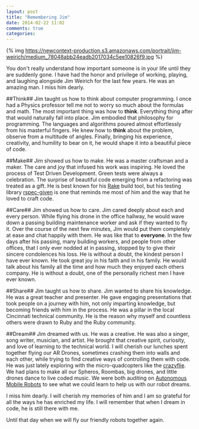 ```yaml
---
layout: post
title: "Remembering Jim"
date: 2014-02-22 11:02
comments: true
categories: 
---
```


{% img https://newcontext-production.s3.amazonaws.com/portrait/jim-weirich/medium_78048abb24eadb2017034c5ee10826f9.jpg %}

You don't really understand how important someone is in your life
until they are suddenly gone. I have had the honor and privilege of
working, playing, and laughing alongside Jim Weirich for the last few
years.  He was an amazing man.  I miss him dearly.

##Think##
Jim taught us how to think about computer programming. I once had a
Physics professor tell me not to worry so
much about the formulas and math. The most important thing was how to
**think**.
Everything thing after that would
naturally fall into place.  Jim embodied that philosophy for
programming.  The languages and algorithms poured almost
effortlessly from his masterful fingers.  He knew how to **think** about
the problem, observe from a multitude of angles.  Finally, bringing his
experience, creativity, and humility to bear on it, he would shape it into
a beautiful piece of code.

##Make##
Jim showed us how to make. He was a master craftsman and a maker. The
care and joy that infused his work was inspiring.  He loved the
process of Test Driven Development. Green tests were always a
celebration. The surprise of beautiful code emerging from a
refactoring was treated as a gift.  He is best known for his
[Rake](https://github.com/jimweirich/rake) build tool, but his testing
library [rspec-given](https://github.com/jimweirich/rspec-given) is
one that reminds me most of him and the way that he loved to craft code.

##Care##
Jim showed us how to care.  Jim cared deeply about each and every
person.  While flying his drone in the office hallway, he would wave
down a passing building maintenance worker and ask if they wanted to
fly it.  Over the course of the next few minutes, Jim would put them
completely at ease and chat happily with them.  He was like that to
**everyone**.  In the few days after
his passing, many building workers, and people from other offices, that
I only ever nodded at in passing, stopped by to give their sincere
condolences his loss. He is without a doubt, the kindest person I have
ever known.  He took great joy in his faith and in his family.  He
would talk about his family all the time and how much they enjoyed
each others company.  He is without a doubt, one of the personally richest men I have ever known.


##Share##
Jim taught us how to share. Jim wanted to share his knowledge.  He was
a great teacher and presenter. He gave engaging presentations that
took people on a journey with him, not only imparting knowledge, but
becoming friends with him in the process.  He was a pillar in the local
Cincinnati technical community. He is the reason why myself and
countless others were drawn to Ruby and the Ruby community.


##Dream##
Jim dreamed with us.  He was a creative. He was also a singer, song
writer, musician, and artist.  He brought that creative spirit,
curiosity, and love of learning to the technical world. I will cherish
our lunches spent together flying our AR Drones, sometimes crashing
them into walls and each other, while trying to find creative ways of
controlling them with code.  He was just lately exploring with the
micro-quadcopters like the
[crazyflie](http://www.bitcraze.se/crazyflie/).
We had plans to make all our Spheros, Roombas, big drones, and little
drones dance to live coded music. We were both auditing on
[Autonomous Mobile Robots](https://www.edx.org/course/ethx/ethx-amrx-autonomous-mobile-robots-1342)
to see what we could learn to help us with our robot dreams.


I miss him dearly.  I will cherish my memories of him and I am so
grateful for all the ways he has enriched my life.  I will remember
that when I dream in code, he is still there with me.

Until that day when we will fly our friendly robots together again.
